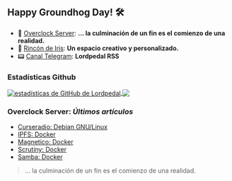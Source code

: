 ## Happy Groundhog Day! 🛠️

- 🤖 [Overclock Server](https://lordpedal.github.io/ "Overclock Server"): **... la culminación de un fin es el comienzo de una realidad.**
- 🌈 [Rincón de Iris](https://rincondeiris.club/ "Rincón de Iris"): **Un espacio creativo y personalizado.**
- 📟 [Canal Telegram](https://t.me/lordpedal_rss "Canal Lordpedal RSS"): **Lordpedal RSS**

### Estadísticas Github
<a href="https://github.com/Lordpedal">
  <img align="center" alt="estadísticas de GitHub de Lordpedal" src="https://github-readme-stats.codestackr.vercel.app/api?username=Lordpedal&show_icons=true&count_private=true&include_all_commits=true&locale=es&theme=gruvbox" />
</a>
<a href="https://github.com/Lordpedal">
  <img align="center" src="https://github-readme-stats.anuraghazra1.vercel.app/api/top-langs/?username=Lordpedal&layout=compact&locale=es&theme=gruvbox" />
</a>

### Overclock Server: *Últimos artículos*
<!-- BLOG-POST-LIST:START -->
- [Curseradio: Debian GNU/Linux](https://lordpedal.github.io/gnu/linux/curseradio-debian-gnu/)
- [IPFS: Docker](https://lordpedal.github.io/gnu/linux/docker/ipfs-docker/)
- [Magnetico: Docker](https://lordpedal.github.io/gnu/linux/docker/magnetico-docker/)
- [Scrutiny: Docker](https://lordpedal.github.io/gnu/linux/docker/scrutiny-docker/)
- [Samba: Docker](https://lordpedal.github.io/gnu/linux/docker/samba-docker/)
<!-- BLOG-POST-LIST:END -->

> ... la culminación de un fin es el comienzo de una realidad.
